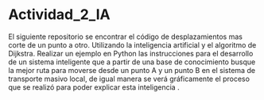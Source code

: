 # Actividad_2_IA

El siguiente repositorio se encontrar el código de desplazamientos mas corte de un punto a otro.
Utilizando la inteligencia artificial y el algoritmo de Dijkstra.
Realizar un ejemplo en Python las instrucciones para el desarrollo de un sistema inteligente que a 
partir de una base de conocimiento busque la mejor ruta para moverse desde un punto A y un 
punto B en el sistema de transporte masivo local, de igual manera se verá gráficamente el proceso 
que se realizó para poder explicar esta inteligencia .
